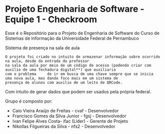 # Projeto Engenharia de Software - Equipe 1 - Checkroom

Esse é o Repositório para o Projeto de Engenharia de Software do Curso de Sistemas de Informação da Universidade Federal de Pernambuco



Sistema de presença na sala de aula

    O projeto foi criado no intuito de armazenar informação sobre ocorrido na aula, desde da entrada do professor 
    na sala da aula por meio de um código de acesso (podendo criar com auxílio de uma fechadura digital**) que auxiliaria 
    com o problema     de ir em busca de uma chave sempre que se inicia uma nova aula, mas dando foco mais em um sistema de 
    presença de alunos com auxilio de um leito de QRCode.

Com intuito de gerar dados que podem ser usados pela própria federal.

    
    
Grupo é composto por:

  - Caio Vieira Araújo de Freitas - cvaf - Desenvolvedor 
  - Francisco Gomes da Silva Junior - fgsj - Desenvolvedor
  - Ivan Felipe Alves Costa- ifac (Líder) - Gerente de Projeto
  - Nikollas Filgueiras da Silva - nfs2 - Desenvolvedor
